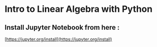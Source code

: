 # Intro to Linear Algebra with Python
## Install Jupyter Notebook from here : 
[https://jupyter.org/install](https://jupyter.org/install)
